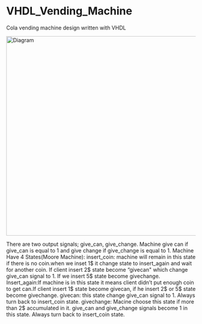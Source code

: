 # VHDL_Vending_Machine
Cola vending machine design written with VHDL

<img width="531" alt="Diagram" src="https://user-images.githubusercontent.com/64427438/234561397-68473bcc-4bf2-4533-9413-5b022f2bbe84.png">



There are two output signals; give_can, give_change. Machine give can if give_can is equal to 1 and give change if give_change is equal to 1. Machine Have 4 States(Moore Machine):
insert_coin: machine will remain in this state if there is no coin.when we inset 1$ it change state to insert_again and wait for another coin. If client insert 2$ state become “givecan" which change give_can signal  to 1. If we insert 5$ state become givechange.
Insert_again:If machine is in this state it means client didn’t put enough coin to get can.If client insert 1$ state become givecan, if he insert 2$ or 5$ state become givechange.
givecan: this state change give_can signal to 1. Always turn back to insert_coin state.
givechange: Macine choose this state if more than 2$ accumulated in it. give_can and give_change signals become 1 in this state. Always turn back to insert_coin state.
